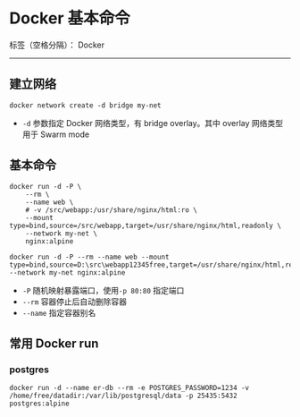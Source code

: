 # Docker 基本命令

标签（空格分隔）： Docker

---

## 建立网络

```Docker
docker network create -d bridge my-net
```

- `-d` 参数指定 Docker 网络类型，有 bridge overlay。其中 overlay 网络类型用于 Swarm mode

## 基本命令

```Docker
docker run -d -P \
    --rm \
    --name web \
    # -v /src/webapp:/usr/share/nginx/html:ro \
    --mount type=bind,source=/src/webapp,target=/usr/share/nginx/html,readonly \
    --network my-net \
    nginx:alpine
```

```Docker
docker run -d -P --rm --name web --mount type=bind,source=D:\src\webapp12345free,target=/usr/share/nginx/html,readonly --network my-net nginx:alpine
```

- `-P` 随机映射暴露端口，使用`-p 80:80` 指定端口
- `--rm` 容器停止后自动删除容器
- `--name` 指定容器别名

## 常用 Docker run

### postgres

```docker run -d --name er-db --rm -e POSTGRES_PASSWORD=1234 -v /home/free/datadir:/var/lib/postgresql/data -p 25435:5432 postgres:alpine```
